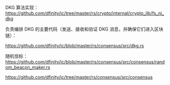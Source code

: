 

DKG 算法实现：https://github.com/dfinity/ic/tree/master/rs/crypto/internal/crypto_lib/fs_ni_dkg

负责编排 DKG 的主要代码（发送、接收和验证 DKG 消息，并确保它们进入区块链）：

https://github.com/dfinity/ic/blob/master/rs/consensus/src/dkg.rs

随机信标：https://github.com/dfinity/ic/blob/master/rs/consensus/src/consensus/random_beacon_maker.rs



https://github.com/dfinity/ic/tree/master/rs/consensus/src/consensus



